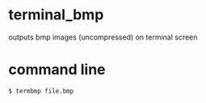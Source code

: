 # terminal_bmp
outputs bmp images (uncompressed) on terminal screen

# command line
``` sh
$ termbmp file.bmp
```
